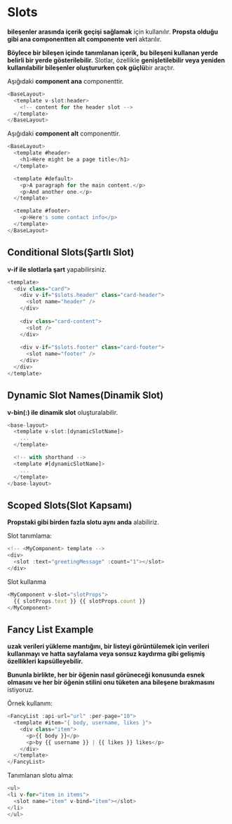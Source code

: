# Slots 

**bileşenler arasında içerik geçişi sağlamak** için kullanılır. **Propsta olduğu gibi ana componentten alt componente veri** aktarılır.

**Böylece bir bileşen içinde tanımlanan içerik, bu bileşeni kullanan yerde belirli bir yerde gösterilebilir.** Slotlar, özellikle **genişletilebilir veya yeniden kullanılabilir bileşenler oluştururken çok güçlü**bir araçtır.

Aşığıdaki **component ana** componenttir.
```js
<BaseLayout>
  <template v-slot:header>
    <!-- content for the header slot -->
  </template>
</BaseLayout>
```
Aşığıdaki **component alt** componenttir.
```js
<BaseLayout>
  <template #header>
    <h1>Here might be a page title</h1>
  </template>

  <template #default>
    <p>A paragraph for the main content.</p>
    <p>And another one.</p>
  </template>

  <template #footer>
    <p>Here's some contact info</p>
  </template>
</BaseLayout>
```
## Conditional Slots(Şartlı Slot) 
**v-if ile slotlarla şart** yapabilirsiniz.
```js
<template>
  <div class="card">
    <div v-if="$slots.header" class="card-header">
      <slot name="header" />
    </div>
    
    <div class="card-content">
      <slot />
    </div>
    
    <div v-if="$slots.footer" class="card-footer">
      <slot name="footer" />
    </div>
  </div>
</template>
```
## Dynamic Slot Names(Dinamik Slot)
**v-bin(:) ile dinamik slot** oluşturalabilir.
```js
<base-layout>
  <template v-slot:[dynamicSlotName]>
    ...
  </template>

  <!-- with shorthand -->
  <template #[dynamicSlotName]>
    ...
  </template>
</base-layout>
```
## Scoped Slots(Slot Kapsamı)
**Propstaki gibi birden fazla slotu aynı anda** alabiliriz. 

Slot tanımlama:
```js
<!-- <MyComponent> template -->
<div>
  <slot :text="greetingMessage" :count="1"></slot>
</div>
```
Slot kullanma
```js
<MyComponent v-slot="slotProps">
  {{ slotProps.text }} {{ slotProps.count }}
</MyComponent>
```
## Fancy List Example 

**uzak verileri yükleme mantığını, bir listeyi görüntülemek için verileri kullanmayı ve hatta sayfalama veya sonsuz kaydırma gibi gelişmiş özellikleri kapsülleyebilir.**

  **Bununla birlikte, her bir öğenin nasıl görüneceği konusunda esnek olmasını ve her bir öğenin stilini onu tüketen ana bileşene bırakmasını** istiyoruz.
  
  Örnek kullanım:
```js
<FancyList :api-url="url" :per-page="10">
  <template #item="{ body, username, likes }">
    <div class="item">
      <p>{{ body }}</p>
      <p>by {{ username }} | {{ likes }} likes</p>
    </div>
  </template>
</FancyList>
  ```
Tanımlanan slotu alma:
  ```js
<ul>
  <li v-for="item in items">
    <slot name="item" v-bind="item"></slot>
  </li>
</ul>
  ```